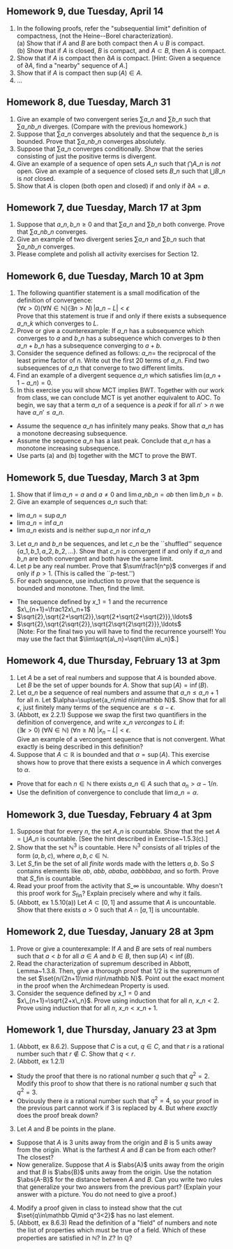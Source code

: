 ## Homework 9, due Tuesday, April 14

1. In the following proofs, refer the "subsequential limit" definition of compactness, (not the Heine--Borel characterization).  
  (a) Show that if $A$ and $B$ are both compact then $A\cup B$ is compact.  
  (b) Show that if $A$ is closed, $B$ is compact, and $A\subset B$, then $A$ is compact.  
2. Show that if $A$ is compact then $\partial A$ is compact. [Hint: Given a sequence of $\partial A$, find a "nearby" sequence of $A$.]
3. Show that if $A$ is compact then $\sup(A)\in A$.  
4. ...

## Homework 8, due Tuesday, March 31

1. Give an example of two convergent series $\sum a\_n$ and $\sum b\_n$ such that $\sum a\_nb\_n$ diverges. (Compare with the previous homework.)
2. Suppose that $\sum a\_n$ converges absolutely and that the sequence $b\_n$ is bounded. Prove that $\sum a\_nb\_n$ converges absolutely.
3. Suppose that $\sum a\_n$ converges conditionally. Show that the series consisting of just the positive terms is divergent.
4. Give an example of a sequence of open sets $A\_n$ such that $\bigcap A\_n$ is *not* open. Give an example of a sequence of closed sets $B\_n$ such that $\bigcup B\_n$ is *not* closed.
5. Show that $A$ is clopen (both open and closed) if and only if $\partial A=\emptyset$.

## Homework 7, due Tuesday, March 17 at 3pm

1. Suppose that $a\_n,b\_n\geq0$ and that $\sum a\_n$ and $\sum b\_n$ both converge. Prove that $\sum a\_nb\_n$ converges.
2. Give an example of two divergent series $\sum a\_n$ and $\sum b\_n$ such that $\sum a\_nb\_n$ converges.
3. Please complete and polish all activity exercises for Section 12.

## Homework 6, due Tuesday, March 10 at 3pm

1. The following quantifier statement is a small modification of the definition of convergence:  
   $(\forall\epsilon>0)(\forall N\in\mathbb N)(\exists n>N)\,|a\_n-L|<\epsilon$  
   Prove that this statement is true if and only if there exists a subsequence $a\_{n\_k}$ which converges to $L$.
2. Prove or give a counterexample: If $a\_n$ has a subsequence which converges to $a$ and $b\_n$ has a subsequence which converges to $b$ then $a\_n+b\_n$ has a subsequence converging to $a+b$.
3. Consider the sequence defined as follows: $a\_n=$ the reciprocal of the least prime factor of $n$. Write out the first 20 terms of $a\_n$. Find two subsequences of $a\_n$ that converge to two different limits.
4. Find an example of a divergent sequence $a\_n$ which satisfies $\lim(a\_{n+1}-a\_n)=0$.
5. In this exercise you will show MCT implies BWT. Together with our work from class, we can conclude MCT is yet another equivalent to AOC. To begin, we say that a term $a\_n$ of a sequence is a *peak* if for all $n'>n$ we have $a\_n'\leq a\_n$.
  * Assume the sequence $a\_n$ has infinitely many peaks. Show that $a\_n$ has a monotone decreasing subsequence.
  * Assume the sequence $a\_n$ has a last peak. Conclude that $a\_n$ has a monotone increasing subsequence.
  * Use parts (a) and (b) together with the MCT to prove the BWT.

## Homework 5, due Tuesday, March 3 at 3pm

1. Show that if $\lim a\_n=a$ and $a\neq0$ and $\lim a\_nb\_n=ab$ then $\lim b\_n=b$.
2. Give an example of sequences $a\_n$ such that:
  * $\lim a\_n=\sup a\_n$
  * $\lim a\_n=\inf a\_n$
  * $\lim a\_n$ exists and is neither $\sup a\_n$ nor $\inf a\_n$
3. Let $a\_n$ and $b\_n$ be sequences, and let $c\_n$ be the ``shuffled'' sequence $\{a\_1,b\_1,a\_2,b\_2,\ldots\}$. Show that $c\_n$ is convergent if and only if $a\_n$ and $b\_n$ are both convergent and both have the same limit.
4. Let $p$ be any real number. Prove that $\sum\frac1{n^p}$ converges if and only if $p>1$. (This is called the ``$p$-test.'')
5. For each sequence, use induction to prove that the sequence is bounded and monotone. Then, find the limit.
  * The sequence defined by $x\_1=1$ and the recurrence $x\_{n+1}=\frac12x\_n+1$
  * $\sqrt{2},\sqrt{2+\sqrt{2}},\sqrt{2+\sqrt{2+\sqrt{2}}},\ldots$
  * $\sqrt{2},\sqrt{2\sqrt{2}},\sqrt{2\sqrt{2\sqrt{2}}},\ldots$  
  [Note: For the final two you will have to find the recurrence yourself! You may use the fact that $\lim\sqrt{a\_n}=\sqrt{\lim a\_n}$.]

## Homework 4, due Thursday, February 13 at 3pm

1. Let $A$ be a set of real numbers and suppose that $A$ is bounded above. Let $B$ be the set of upper bounds for $A$. Show that $\sup(A)=\inf(B)$.
2. Let $a\_n$ be a sequence of real numbers and assume that $a\_n\leq a\_{n+1}$ for all $n$. Let $\alpha=\sup\set{a_n\mid n\in\mathbb N}$. Show that for all $\epsilon$, just finitely many terms of the sequence are $\leq\alpha-\epsilon$.
3. (Abbott, ex 2.2.1) Suppose we swap the first two quantifiers in the definition of convergence, and write $x\_n$ *verconges* to $L$ if:  
   $(\exists\epsilon>0)\;(\forall N\in\mathbb N)\;(\forall n\geq N)\;|x_n-L|<\epsilon$.  
   Give an example of a vercongent sequence that is not convergent. What exactly is being described in this definition?
4. Suppose that $A\subset\mathbb R$ is bounded and that $\alpha=\sup(A)$.  This exercise shows how to prove that there exists a sequence in $A$ which converges to $\alpha$.
  * Prove that for each $n\in\mathbb N$ there exists $a\_n\in A$ such that $a_n>\alpha-1/n$.
  * Use the definition of convergence to conclude that $\lim a\_n=\alpha$.

## Homework 3, due Tuesday, February 4 at 3pm

1. Suppose that for every $n$, the set $A\_n$ is countable. Show that the set $A=\bigcup A\_n$ is countable. [See the hint described in Exercise~1.5.3(c).]
2. Show that the set $\mathbb N^3$ is countable. Here $\mathbb N^3$ consists of all triples of the form $(a,b,c)$, where $a,b,c\in\mathbb N$.
3. Let $S\_\text{fin}$ be the set of all *finite* words made with the letters $a,b$. So $S$ contains elements like $ab$, $abb$, $ababa$, $aabbbbaa$, and so forth. Prove that $S\_\text{fin}$ is countable.
4. Read your proof from the activity that $S\_{\infty}$ is uncountable. Why doesn't this proof work for $S_\text{fin}$? Explain precisely where and why it fails.
5. (Abbott, ex 1.5.10(a)) Let $A\subset[0,1]$ and assume that $A$ is uncountable. Show that there exists $a>0$ such that $A\cap[a,1]$ is uncountable.

## Homework 2, due Tuesday, January 28 at 3pm

1. Prove or give a counterexample: If $A$ and $B$ are sets of real numbers such that $a\lt b$ for all $a\in A$ and $b\in B$, then $\sup(A)\lt\inf(B)$.
2. Read the characterization of supremum described in Abbott, Lemma~1.3.8. Then, give a thorough proof that $1/2$ is the supremum of the set $\set{n/(2n+1)\mid n\in\mathbb N}$. Point out the exact moment in the proof when the Archimedean Property is used.
3. Consider the sequence defined by $x\_1=0$ and $x\_{n+1}=\sqrt{2+x\_n}$. Prove using induction that for all $n$, $x\_n\lt 2$. Prove using induction that for all $n$, $x\_n\lt x\_{n+1}$.

## Homework 1, due Thursday, January 23 at 3pm

1. (Abbott, ex 8.6.2). Suppose that $C$ is a cut, $q\in C$, and that $r$ is a rational number such that $r\notin C$. Show that $q\lt r$.
2. (Abbott, ex 1.2.1)
  * Study the proof that there is no rational number $q$ such that $q^2=2$. Modify this proof to show that there is no rational number $q$ such that $q^2=3$.
  * Obviously there *is* a rational number such that $q^2=4$, so your proof in the previous part cannot work if $3$ is replaced by $4$. But where *exactly* does the proof break down?
3. Let $A$ and $B$ be points in the plane.
  * Suppose that $A$ is $3$ units away from the origin and $B$ is $5$ units away from the origin. What is the farthest $A$ and $B$ can be from each other? The closest?
  * Now generalize. Suppose that $A$ is $\abs{A}$ units away from the origin and that $B$ is $\abs{B}$ units away from the origin.  Use the notation $\abs{A-B}$ for the distance between $A$ and $B$. Can you write two rules that generalize your two answers from the previous part? (Explain your answer with a picture. You do not need to give a proof.)
4. Modify a proof given in class to instead show that the cut $\set{q\in\mathbb Q\mid q^3<2}$ has no last element.
5. (Abbott, ex 8.6.3) Read the definition of a "field" of numbers and note the list of properties which must be true of a field. Which of these properties are satisfied in $\mathbb N$? In $\mathbb Z$? In $\mathbb Q$?


<script>
  window.MathJax = {
    tex: {
      inlineMath: [['$','$'], ['\\(','\\)']],
      processEscapes: true,
      macros: {
        set: ["{\\left\\{ #1 \\right\\}}", 1],
        abs: ["{\\left| #1 \\right|}", 1],
        lt: ["<"]
      }
    }
  };
</script>
<script id="MathJax-script" async src="https://cdn.jsdelivr.net/npm/mathjax@3/es5/tex-chtml.js"></script>
